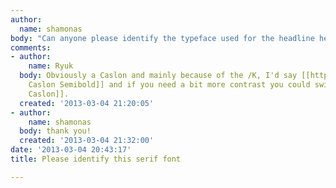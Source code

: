 ```yaml
---
author:
  name: shamonas
body: "Can anyone please identify the typeface used for the headline here? thanks!\r\n[img:sites/default/files/old-images/KetelOneGentlemen2_4188.jpg]"
comments:
- author:
    name: Ryuk
  body: Obviously a Caslon and mainly because of the /K, I'd say [[http://www.myfonts.com/fonts/adobe/caslon|Adobe
    Caslon Semibold]] and if you need a bit more contrast you could switch to [[http://www.fontshop.com/fonts/downloads/carter_and_cone/big_caslon|Big
    Caslon]].
  created: '2013-03-04 21:20:05'
- author:
    name: shamonas
  body: thank you!
  created: '2013-03-04 21:32:00'
date: '2013-03-04 20:43:17'
title: Please identify this serif font

---
```

